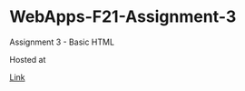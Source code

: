# WebApps-F21-Assignment-3
Assignment 3 - Basic HTML
<p>Hosted at</p>
        <a href="https://github.com/44-563-WebApps-F21/webapps-f21-assignment-3-Jahnavi2325/settings/pages"> Link </a>